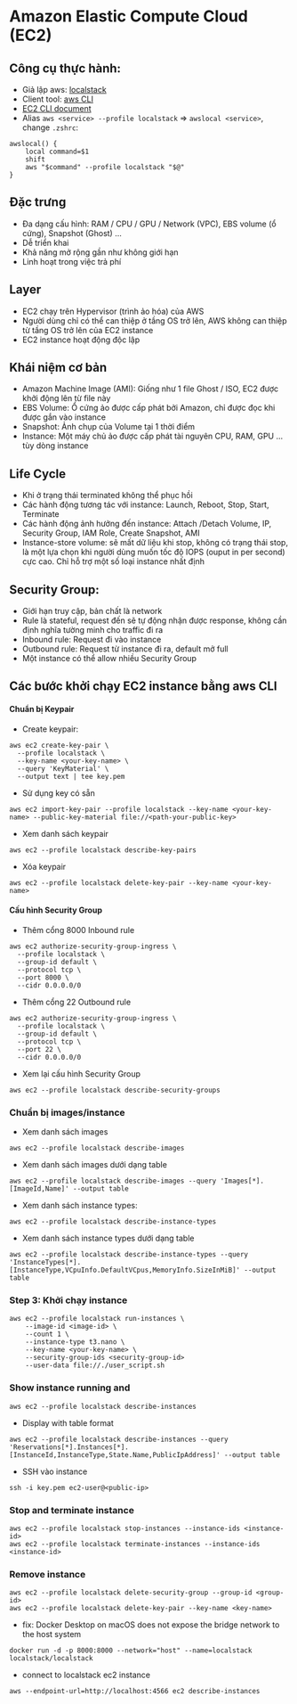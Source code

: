 # Amazon Elastic Compute Cloud (EC2)

## Công cụ thực hành:
- Giả lập aws: [localstack](https://www.localstack.cloud/)
- Client tool: [aws CLI](https://docs.aws.amazon.com/cli/)
- [EC2 CLI document](https://docs.aws.amazon.com/cli/latest/reference/ec2/)
- Alias `aws <service> --profile localstack` => `awslocal <service>`, change `.zshrc`:
```
awslocal() {
    local command=$1
    shift
    aws "$command" --profile localstack "$@"
}
```

## Đặc trưng
- Đa dạng cấu hình: RAM / CPU / GPU / Network (VPC), EBS volume (ổ cứng), Snapshot (Ghost) ...
- Dễ triển khai
- Khả năng mở rộng gần như không giới hạn
- Linh hoạt trong việc trả phí

## Layer
- EC2 chạy trên Hypervisor (trình ảo hóa) của AWS
- Người dùng chỉ có thể can thiệp ở tầng OS trở lên, AWS không can thiệp từ tầng OS trở lên của EC2 instance
- EC2 instance hoạt động độc lập

## Khái niệm cơ bản
- Amazon Machine Image (AMI): Giống như 1 file Ghost / ISO, EC2 được khởi động lên từ file này
- EBS Volume: Ổ cứng ảo được cấp phát bởi Amazon, chỉ được đọc khi được gắn vào instance
- Snapshot: Ảnh chụp của Volume tại 1 thời điểm
- Instance: Một máy chủ ảo được cấp phát tài nguyên CPU, RAM, GPU ... tùy dòng instance

## Life Cycle
- Khi ở trạng thái terminated không thể phục hồi
- Các hành động tương tác với instance: Launch, Reboot, Stop, Start, Terminate
- Các hành động ảnh hưởng đến instance: Attach /Detach Volume, IP, Security Group, IAM Role, Create Snapshot, AMI
- Instance-store volume: sẽ mất dữ liệu khi stop, không có trạng thái stop, là một lựa chọn khi người dùng muốn tốc độ IOPS (ouput in per second) cực cao. Chỉ hỗ trợ một số loại instance nhất định
## Security Group: 
- Giới hạn truy cập, bản chất là network
- Rule là stateful, request đến sẽ tự động nhận được response, không cần định nghĩa tường minh cho traffic đi ra
- Inbound rule: Request đi vào instance
- Outbound rule: Request từ instance đi ra, default mở full
- Một instance có thể allow nhiều Security Group

## Các bước khởi chạy EC2 instance bằng aws CLI
#### Chuẩn bị Keypair
- Create keypair: 
```
aws ec2 create-key-pair \
  --profile localstack \
  --key-name <your-key-name> \
  --query 'KeyMaterial' \
  --output text | tee key.pem
```
- Sử dụng key có sẵn
```
aws ec2 import-key-pair --profile localstack --key-name <your-key-name> --public-key-material file://<path-your-public-key>
```

- Xem danh sách keypair
```
aws ec2 --profile localstack describe-key-pairs
```
- Xóa keypair
```
aws ec2 --profile localstack delete-key-pair --key-name <your-key-name>
```

#### Cấu hình Security Group
- Thêm cổng 8000 Inbound rule
```
aws ec2 authorize-security-group-ingress \
  --profile localstack \
  --group-id default \
  --protocol tcp \
  --port 8000 \
  --cidr 0.0.0.0/0
```

- Thêm cổng 22 Outbound rule
```
aws ec2 authorize-security-group-ingress \
  --profile localstack \
  --group-id default \
  --protocol tcp \
  --port 22 \
  --cidr 0.0.0.0/0
```

- Xem lại cấu hình Security Group
```
aws ec2 --profile localstack describe-security-groups
```

### Chuẩn bị images/instance

- Xem danh sách images
```
aws ec2 --profile localstack describe-images
```
- Xem danh sách images dưới dạng table
```
aws ec2 --profile localstack describe-images --query 'Images[*].[ImageId,Name]' --output table
```

- Xem danh sách instance types:
```
aws ec2 --profile localstack describe-instance-types
```

- Xem danh sách instance types dưới dạng table
```
aws ec2 --profile localstack describe-instance-types --query 'InstanceTypes[*].[InstanceType,VCpuInfo.DefaultVCpus,MemoryInfo.SizeInMiB]' --output table
```

### Step 3: Khởi chạy instance
```
aws ec2 --profile localstack run-instances \
    --image-id <image-id> \
    --count 1 \
    --instance-type t3.nano \
    --key-name <your-key-name> \
    --security-group-ids <security-group-id>
    --user-data file://./user_script.sh
```
### Show instance running and
```
aws ec2 --profile localstack describe-instances
```
- Display with table format
```
aws ec2 --profile localstack describe-instances --query 'Reservations[*].Instances[*].[InstanceId,InstanceType,State.Name,PublicIpAddress]' --output table
```

- SSH vào instance
```
ssh -i key.pem ec2-user@<public-ip>
```

### Stop and terminate instance
```
aws ec2 --profile localstack stop-instances --instance-ids <instance-id>
aws ec2 --profile localstack terminate-instances --instance-ids <instance-id>
```

### Remove instance
```
aws ec2 --profile localstack delete-security-group --group-id <group-id>
aws ec2 --profile localstack delete-key-pair --key-name <key-name>
```

- fix: Docker Desktop on macOS does not expose the bridge network to the host system
```
docker run -d -p 8000:8000 --network="host" --name=localstack localstack/localstack
```

- connect to localstack ec2 instance
```
aws --endpoint-url=http://localhost:4566 ec2 describe-instances
```